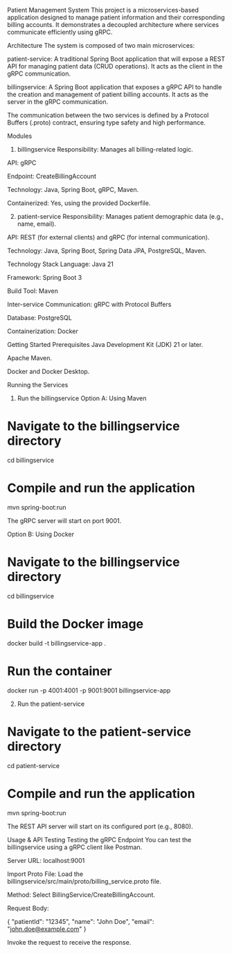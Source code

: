 Patient Management System
This project is a microservices-based application designed to manage patient information and their corresponding billing accounts. It demonstrates a decoupled architecture where services communicate efficiently using gRPC.

Architecture
The system is composed of two main microservices:

patient-service: A traditional Spring Boot application that will expose a REST API for managing patient data (CRUD operations). It acts as the client in the gRPC communication.

billingservice: A Spring Boot application that exposes a gRPC API to handle the creation and management of patient billing accounts. It acts as the server in the gRPC communication.

The communication between the two services is defined by a Protocol Buffers (.proto) contract, ensuring type safety and high performance.

Modules
1. billingservice
Responsibility: Manages all billing-related logic.

API: gRPC

Endpoint: CreateBillingAccount

Technology: Java, Spring Boot, gRPC, Maven.

Containerized: Yes, using the provided Dockerfile.

2. patient-service
Responsibility: Manages patient demographic data (e.g., name, email).

API: REST (for external clients) and gRPC (for internal communication).

Technology: Java, Spring Boot, Spring Data JPA, PostgreSQL, Maven.

Technology Stack
Language: Java 21

Framework: Spring Boot 3

Build Tool: Maven

Inter-service Communication: gRPC with Protocol Buffers

Database: PostgreSQL

Containerization: Docker

Getting Started
Prerequisites
Java Development Kit (JDK) 21 or later.

Apache Maven.

Docker and Docker Desktop.

Running the Services
1. Run the billingservice
Option A: Using Maven

# Navigate to the billingservice directory
cd billingservice

# Compile and run the application
mvn spring-boot:run

The gRPC server will start on port 9001.

Option B: Using Docker

# Navigate to the billingservice directory
cd billingservice

# Build the Docker image
docker build -t billingservice-app .

# Run the container
docker run -p 4001:4001 -p 9001:9001 billingservice-app

2. Run the patient-service
# Navigate to the patient-service directory
cd patient-service

# Compile and run the application
mvn spring-boot:run

The REST API server will start on its configured port (e.g., 8080).

Usage & API Testing
Testing the gRPC Endpoint
You can test the billingservice using a gRPC client like Postman.

Server URL: localhost:9001

Import Proto File: Load the billingservice/src/main/proto/billing_service.proto file.

Method: Select BillingService/CreateBillingAccount.

Request Body:

{
    "patientId": "12345",
    "name": "John Doe",
    "email": "john.doe@example.com"
}

Invoke the request to receive the response.
